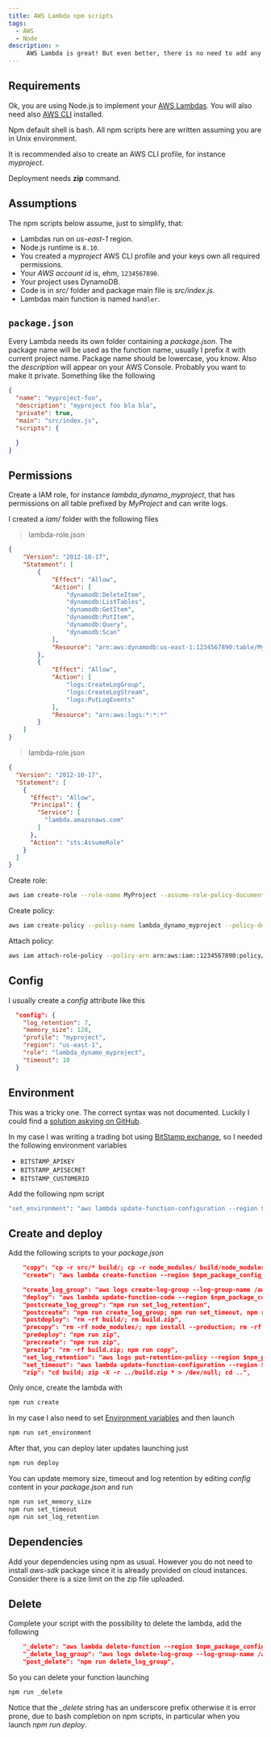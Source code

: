 ```yaml
---
title: AWS Lambda npm scripts
tags:
  - AWS
  - Node
description: >
     AWS Lambda is great! But even better, there is no need to add any framework on top for management. You can use npm scripts.
---
```


## Requirements

Ok, you are using Node.js to implement your [AWS Lambdas](https://aws.amazon.com/it/lambda). You will also need also [AWS CLI](https://github.com/aws/aws-cli) installed.

<div class="paper warning">
Npm default shell is bash. All npm scripts here are written assuming you are in Unix environment.
</div>

It is recommended also to create an AWS CLI profile, for instance *myproject*.

Deployment needs **zip** command.

## Assumptions

The npm scripts below assume, just to simplify, that:

* Lambdas run on *us-east-1* region.
* Node.js runtime is `8.10`.
* You created a *myproject* AWS CLI profile and your keys own all required permissions.
* Your *AWS account id* is, ehm, `1234567890`.
* Your project uses DynamoDB.
* Code is in *src/* folder and package main file is *src/index.js*.
* Lambdas main function is named `handler`.

## `package.json`

Every Lambda needs its own folder containing a *package.json*.
The package name will be used as the function name, usually I prefix it with current project name. Package name should be lowercase, you know.
Also the *description* will appear on your AWS Console.
Probably you want to make it private.
Something like the following

```json
{
  "name": "myproject-foo",
  "description": "myproject foo bla bla",
  "private": true,
  "main": "src/index.js",
  "scripts": {

  }
}
```

## Permissions

Create a IAM role, for instance *lambda_dynamo_myproject*, that has permissions on all table prefixed by *MyProject* and can write logs.

I created a *iam/* folder with the following files

> lambda-role.json

```json
{
    "Version": "2012-10-17",
    "Statement": [
        {
            "Effect": "Allow",
            "Action": [
                "dynamodb:DeleteItem",
                "dynamodb:ListTables",
                "dynamodb:GetItem",
                "dynamodb:PutItem",
                "dynamodb:Query",
                "dynamodb:Scan"
            ],
            "Resource": "arn:aws:dynamodb:us-east-1:1234567890:table/MyProject*"
        },
        {
            "Effect": "Allow",
            "Action": [
                "logs:CreateLogGroup",
                "logs:CreateLogStream",
                "logs:PutLogEvents"
            ],
            "Resource": "arn:aws:logs:*:*:*"
        }
    ]
}
```

> lambda-role.json

```json
{
  "Version": "2012-10-17",
  "Statement": [
    {
      "Effect": "Allow",
      "Principal": {
        "Service": [
          "lambda.amazonaws.com"
        ]
      },
      "Action": "sts:AssumeRole"
    }
  ]
}
```

Create role:

```bash
aws iam create-role --role-name MyProject --assume-role-policy-document file://iam/lambda-role.json --profile myproject,
```

Create policy:

```bash
aws iam create-policy --policy-name lambda_dynamo_myproject --policy-document file://iam/lambda-policy.json --profile myproject,
```

Attach policy:

```bash
aws iam attach-role-policy --policy-arn arn:aws:iam::1234567890:policy/lambda_dynamo_myproject --role-name MyProject --profile myproject,
```

## Config

I usually create a *config* attribute like this

```json
  "config": {
    "log_retention": 7,
    "memory_size": 128,
    "profile": "myproject",
    "region": "us-east-1",
    "role": "lambda_dynamo_myproject",
    "timeout": 10
  }
```
## Environment

This was a tricky one. The correct syntax was not documented. Luckily I could find a [solution askying on GitHub](https://github.com/aws/aws-cli/issues/2638#issuecomment-352901978).

In my case I was writing a trading bot using [BitStamp exchange](https://www.bitstamp.net/), so I needed the following environment variables

* `BITSTAMP_APIKEY`
* `BITSTAMP_APISECRET`
* `BITSTAMP_CUSTOMERID`

Add the following npm script

```bash
"set_environment": "aws lambda update-function-configuration --region $npm_package_config_region --profile $npm_package_config_profile --function-name $npm_package_name --environment \"Variables={BITSTAMP_CUSTOMERID=$BITSTAMP_CUSTOMERID,BITSTAMP_APISECRET=$BITSTAMP_APISECRET,BITSTAMP_APIKEY=$BITSTAMP_APIKEY}\"",
```

## Create and deploy

Add the following scripts to your *package.json*

```json
    "copy": "cp -r src/* build/; cp -r node_modules/ build/node_modules",
    "create": "aws lambda create-function --region $npm_package_config_region --profile $npm_package_config_profile --function-name $npm_package_name --description \"$npm_package_description\" --runtime nodejs8.10 --handler index.handler --role arn:aws:iam::1234567890:role/$npm_package_config_role --zip-file fileb://build.zip",

    "create_log_group": "aws logs create-log-group --log-group-name /aws/lambda/$npm_package_name",
    "deploy": "aws lambda update-function-code --region $npm_package_config_region --profile $npm_package_config_profile --function-name $npm_package_name --zip-file fileb://build.zip",
    "postcreate_log_group": "npm run set_log_retention",
    "postcreate": "npm run create_log_group; npm run set_timeout, npm run set_memory_size; rm -rf build/",
    "postdeploy": "rm -rf build/; rm build.zip",
    "precopy": "rm -rf node_modules/; npm install --production; rm -rf build; mkdir build",
    "predeploy": "npm run zip",
    "precreate": "npm run zip",
    "prezip": "rm -rf build.zip; npm run copy",
    "set_log_retention": "aws logs put-retention-policy --region $npm_package_config_region --profile $npm_package_config_profile --log-group-name /aws/lambda/$npm_package_name --retention-in-days $npm_package_config_log_retention",
    "set_timeout": "aws lambda update-function-configuration --region $npm_package_config_region --profile $npm_package_config_profile --function-name $npm_package_name --timeout $npm_package_config_timeout",
    "zip": "cd build; zip -X -r ../build.zip * > /dev/null; cd ..",
```

Only once, create the lambda with

```bash
npm run create
```

In my case I also need to set [Environment variables](#environment) and then launch

```bash
npm run set_environment
```

After that, you can deploy later updates launching just

```bash
npm run deploy
```

You can update memory size, timeout and log retention by editing *config* content in your *package.json* and run

```bash
npm run set_memory_size
npm run set_timeout
npm run set_log_retention
```

## Dependencies

Add your dependencies using npm as usual. However you do not need to install *aws-sdk* package since it is already provided on cloud instances.
Consider there is a size limit on the zip file uploaded.

## Delete

Complete your script with the possibility to delete the lambda, add the following

```json
    "_delete": "aws lambda delete-function --region $npm_package_config_region --profile $npm_package_config_profile --function-name $npm_package_name",
    "_delete_log_group": "aws logs delete-log-group --log-group-name /aws/lambda/$npm_package_name",
    "post_delete": "npm run delete_log_group",
```

So you can delete your function launching

```bash
npm run _delete
```

Notice that the *_delete* string has an underscore prefix otherwise it is error prone, due to bash completion on npm scripts, in particular when you launch *npm run deploy*.

